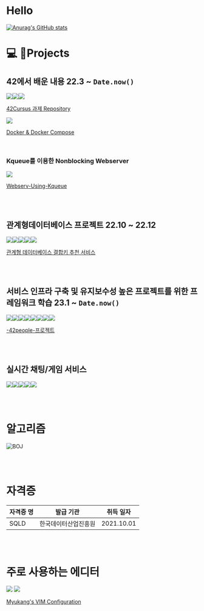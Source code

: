 # Hello

[![Anurag's GitHub stats](https://github-readme-stats.vercel.app/api?username=koreanddinghwan)](https://github.com/anuraghazra/github-readme-stats)

# 💻 Projects

<!-- https://simpleicons.org/  -->
<!-- <img src="https://img.shields.io/badge/기술이름-색상번호?style=for-the-badge&logo=아이콘이름&logoColor=white">  -->

## 42에서 배운 내용 22.3 ~ `Date.now()`

<img src="https://img.shields.io/badge/C-A8B9CC?style=for-the-badge&logo=C&logoColor=white"><img src="https://img.shields.io/badge/C++-00599C?style=for-the-badge&logo=C++&logoColor=white"><img src="https://img.shields.io/badge/linux-00599C?style=for-the-badge&logo=linux&logoColor=white">  

[42Cursus 과제 Repository](https://github.com/koreanddinghwan/42cursus)  


<img src="https://img.shields.io/badge/docker-00599C?style=for-the-badge&logo=docker&logoColor=white">   

[Docker & Docker Compose](https://github.com/koreanddinghwan/inception_priv)

<br>

### Kqueue를 이용한 Nonblocking Webserver

<img src="https://img.shields.io/badge/Nginx-009639?style=for-the-badge&logo=nginx&logoColor=white">

[Webserv-Using-Kqueue](https://github.com/koreanddinghwan/nginx-like-webserv-using-kqueue)

<br>
<br>


## 관계형데이터베이스 프로젝트 22.10 ~ 22.12
<img src="https://img.shields.io/badge/Pug-A86454?style=for-the-badge&logo=pug&logoColor=white"><img src="https://img.shields.io/badge/Node.js-339933?style=for-the-badge&logo=node.js&logoColor=white"><img src="https://img.shields.io/badge/Express-000000?style=for-the-badge&logo=Express&logoColor=white"><img src="https://img.shields.io/badge/MySQL-4479A1?style=for-the-badge&logo=MySQL&logoColor=white"><img src="https://img.shields.io/badge/Amazon RDS-527FFF?style=for-the-badge&logo=Amazon RDS&logoColor=white">

[관계형 데이터베이스 결합키 추천 서비스](https://github.com/PreswotLab/preswotlab)

<br>
<br>

## 서비스 인프라 구축 및 유지보수성 높은 프로젝트를 위한 프레임워크 학습 23.1 ~ `Date.now()`

<img src="https://img.shields.io/badge/TypeScript-3178C6?style=for-the-badge&logo=TypeScript&logoColor=white"><img src="https://img.shields.io/badge/NestJS-E0234E?style=for-the-badge&logo=NestJS&logoColor=white"><img src="https://img.shields.io/badge/TypeOrm-E0234E?style=for-the-badge&logo=TypeOrm&logoColor=white"><img src="https://img.shields.io/badge/Amazon AWS-FF9900?style=for-the-badge&logo=Amazon AWS&logoColor=white"><img src="https://img.shields.io/badge/AWS Lambda-FF9900?style=for-the-badge&logo=AWS Lambda&logoColor=white"><img src="https://img.shields.io/badge/Amazon S3-569A31?style=for-the-badge&logo=Amazon S3&logoColor=white"><img src="https://img.shields.io/badge/Amazon RDS-527FFF?style=for-the-badge&logo=Amazon RDS&logoColor=white"><img src="https://img.shields.io/badge/Amazon EC2-527FFF?style=for-the-badge&logo=Amazon EC2&logoColor=white">

[-42people-프로젝트](https://github.com/42projectPeople)

<br>
<br>

## 실시간 채팅/게임 서비스

<img src="https://img.shields.io/badge/TypeScript-3178C6?style=for-the-badge&logo=TypeScript&logoColor=white"><img src="https://img.shields.io/badge/NestJS-E0234E?style=for-the-badge&logo=NestJS&logoColor=white"><img src="https://img.shields.io/badge/TypeOrm-E0234E?style=for-the-badge&logo=TypeOrm&logoColor=white"><img src="https://img.shields.io/badge/Amazon AWS-FF9900?style=for-the-badge&logo=Amazon AWS&logoColor=white"><img src="https://img.shields.io/badge/SonarQube-4E9BCD?style=for-the-badge&logo=SonarQube&logoColor=white">




<br><br>

# 알고리즘

<!--![Anurag's GitHub stats](https://github-readme-stats.vercel.app/api?username=koreanddinghwan&show_icons=true&theme=radical)-->
![BOJ](http://mazassumnida.wtf/api/v2/generate_badge?boj=rkdaudghks99)  
<!-- ![Solved.ac프로필](https://solved.ac/rkdaudghks99) -->

<br><br>

# 자격증

| 자격증 명 | 발급 기관 | 취득 일자 |
|---------|---------|---------|
| SQLD | 한국데이터산업진흥원 | 2021.10.01 |



<br><br>

# 주로 사용하는 에디터
<img src="https://img.shields.io/badge/Vim-019733?style=for-the-badge&logo=Vim&logoColor=white">
<img src="https://img.shields.io/badge/Neovim-57A143?style=for-the-badge&logo=Neovim&logoColor=white">  

[Myukang's VIM Configuration](https://github.com/koreanddinghwan/vim-configuration)
